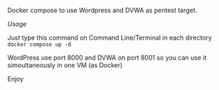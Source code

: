 Docker compose to use Wordpress and DVWA as pentest target.

*Usage*

Just type this command on Command Line/Terminal in each directory
```docker compose up -d```

WordPress use port 8000 and DVWA on port 8001 so you can use it simoultaneously in one VM (as Docker)

Enjoy
